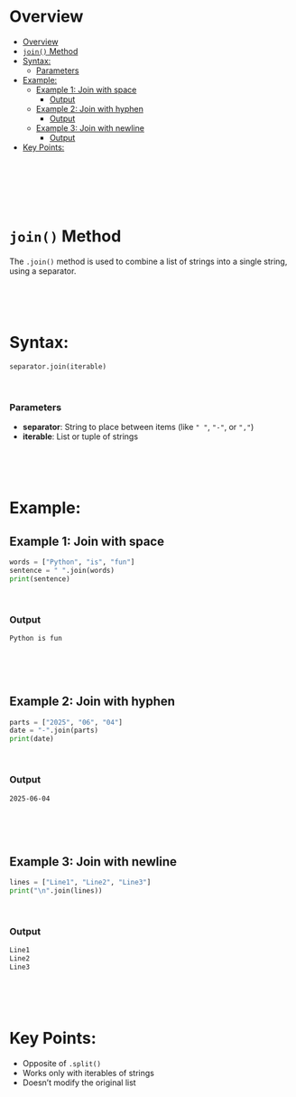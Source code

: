 # Overview

- [Overview](#overview)
- [`join()` Method](#join-method)
- [Syntax:](#syntax)
    - [Parameters](#parameters)
- [Example:](#example)
  - [Example 1: Join with space](#example-1-join-with-space)
    - [Output](#output)
  - [Example 2: Join with hyphen](#example-2-join-with-hyphen)
    - [Output](#output-1)
  - [Example 3: Join with newline](#example-3-join-with-newline)
    - [Output](#output-2)
- [Key Points:](#key-points)

&nbsp;

&nbsp;

&nbsp;

# `join()` Method

The `.join()` method is used to combine a list of strings into a single string, using a separator.

&nbsp;

&nbsp;

# Syntax:

```python
separator.join(iterable)
```

&nbsp;

### Parameters

- **separator**: String to place between items (like `" "`, `"-"`, or `","`)
- **iterable**: List or tuple of strings

&nbsp;

&nbsp;

# Example:

## Example 1: Join with space

```py
words = ["Python", "is", "fun"]
sentence = " ".join(words)
print(sentence)
```

&nbsp;

### Output

```md
Python is fun
```

&nbsp;

&nbsp;

## Example 2: Join with hyphen

```py
parts = ["2025", "06", "04"]
date = "-".join(parts)
print(date)
```

&nbsp;

### Output

```md
2025-06-04
```

&nbsp;

&nbsp;

## Example 3: Join with newline

```python
lines = ["Line1", "Line2", "Line3"]
print("\n".join(lines))
```

&nbsp;

### Output

```md
Line1
Line2
Line3
```

&nbsp;

&nbsp;

# Key Points:

- Opposite of `.split()`
- Works only with iterables of strings
- Doesn’t modify the original list

&nbsp;

&nbsp;

&nbsp;

&nbsp;

&nbsp;

&nbsp;

&nbsp;
